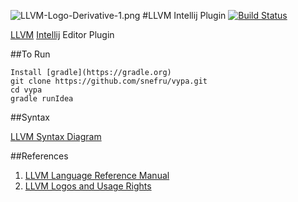 
![LLVM-Logo-Derivative-1.png](http://llvm.org/img/LLVM-Logo-Derivative-1.png)
#LLVM Intellij Plugin [![Build Status](https://travis-ci.org/snefru/vypa.svg?branch=master)](https://travis-ci.org/snefru/vypa)

[LLVM](http://llvm.org) [Intellij](http://www.jetbrains.org/pages/viewpage.action?pageId=983889) Editor Plugin

##To Run

    Install [gradle](https://gradle.org)
    git clone https://github.com/snefru/vypa.git
    cd vypa
    gradle runIdea


##Syntax

[LLVM Syntax Diagram](http://snefru.github.io/io.alef.llvm/syntax-diagrams.xhtml)

##References
1. [LLVM Language Reference Manual](http://llvm.org/docs/LangRef.html)
2. [LLVM Logos and Usage Rights](http://llvm.org/Logo.html)
